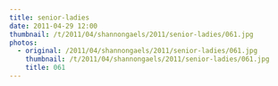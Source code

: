 ```yaml
---
title: senior-ladies
date: 2011-04-29 12:00
thumbnail: /t/2011/04/shannongaels/2011/senior-ladies/061.jpg
photos:
  - original: /2011/04/shannongaels/2011/senior-ladies/061.jpg
    thumbnail: /t/2011/04/shannongaels/2011/senior-ladies/061.jpg
    title: 061
---
```

